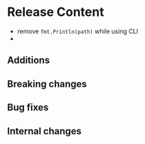 [comment]: # ( Copyright Red Hat )
# Release Content
- remove `fmt.Println(path)` while using CLI
- 
## Additions

## Breaking changes

## Bug fixes

## Internal changes
